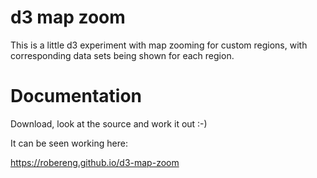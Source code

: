 d3 map zoom
=====

This is a little d3 experiment with map zooming for custom regions, with corresponding data sets being shown for each region.

Documentation
=====

Download, look at the source and work it out :-)

It can be seen working here:

https://robereng.github.io/d3-map-zoom